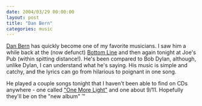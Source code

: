 ```yaml
---
date: 2004/03/29 00:00:00
layout: post
title: "Dan Bern"
categories: music
---
```


[Dan Bern](http://www.danbern.com/) has quickly become one of my favorite musicians. I saw him a while back at the (now defunct) [Bottom Line](http://www.bottomlinecabaret.com/) and then again tonight at Joe's Pub (within spitting distance!). He's been compared to Bob Dylan, although, unlike Dylan, I can understand what he's saying. His music is simple and catchy, and the lyrics can go from hilarious to poignant in one song.

He played a couple songs tonight that I haven't been able to find on CDs anywhere - one called ["One More Light"](http://www.dylanchords.com/others/dan_bern_one_more_light.htm) and one about 9/11. Hopefully they'll be on the "new album" &#8482;
